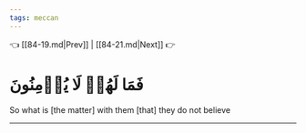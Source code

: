 ```yaml
---
tags: meccan
---
```


👈 [[84-19.md|Prev]] | [[84-21.md|Next]] 👉

# فَمَا لَهُمۡ لَا يُؤۡمِنُونَ

So what is [the matter] with them [that] they do not believe

---

